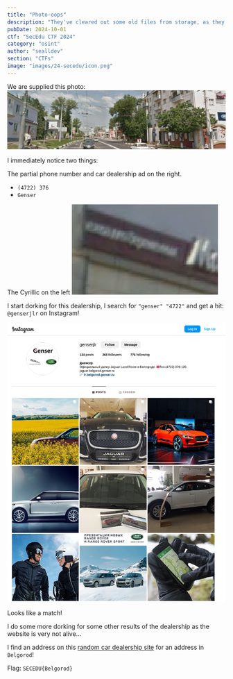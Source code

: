 ```yaml
---
title: "Photo-oops"
description: "They've cleared out some old files from storage, as they're needing to reference some physical documents due to the partial outage. One of these photos is brought up to your team by an intreigued employee -- it belongs to a `Tanya`, but that's not a name of one of their employees. Where was this photo taken?? \bWrap the city name in`'SECEDU{}`. \bDon't forget to capitalise the city name!"
pubDate: 2024-10-01
ctf: "SecEdu CTF 2024"
category: "osint"
author: "sealldev"
section: "CTFs"
image: "images/24-secedu/icon.png"
---
```




We are supplied this photo:
![photooops.png](images/24-secedu/photooops.png)

I immediately notice two things:

The partial phone number and car dealership ad on the right.
- `(4722) 376`
- `Genser`

The Cyrillic on the left
![cyrillic.png](images/24-secedu/cyrillic.png)

I start dorking for this dealership, I search for `"genser" "4722"` and get a hit: `@genserjlr` on Instagram!

![insta.png](images/24-secedu/insta.png)

Looks like a match!

I do some more dorking for some other results of the dealership as the website is very not alive...

I find an address on this [random car dealership site](http://avtoavto.ru/dealerinfo.mhtml?Producer_ID=53&Dealer_ID=2568) for an address in `Belgorod`!

Flag: `SECEDU{Belgorod}`